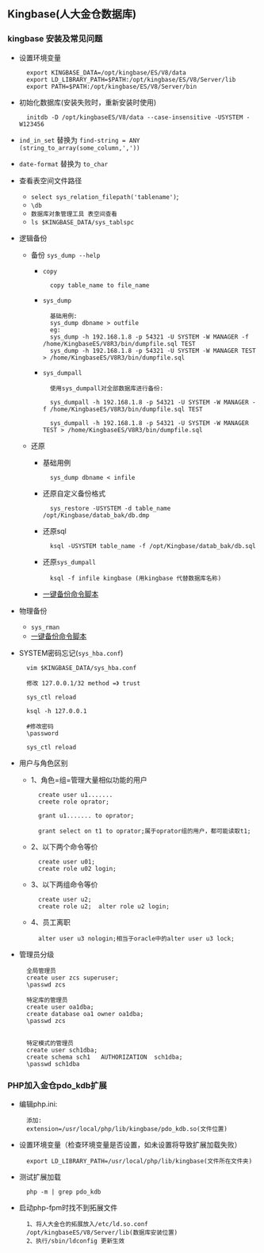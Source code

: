 ## Kingbase(人大金仓数据库)

### kingbase 安装及常见问题

- 设置环境变量

		export KINGBASE_DATA=/opt/kingbase/ES/V8/data
		export LD_LIBRARY_PATH=$PATH:/opt/kingbase/ES/V8/Server/lib
		export PATH=$PATH:/opt/kingbase/ES/V8/Server/bin

- 初始化数据库(安装失败时，重新安装时使用)

		initdb -D /opt/kingbaseES/V8/data --case-insensitive -USYSTEM -W123456
		
- `ind_in_set` 替换为 `find-string = ANY (string_to_array(some_column,','))` 

- `date-format` 替换为 `to_char`

- 查看表空间文件路径 
	- `select sys_relation_filepath('tablename')`;
	- `\db`
	- `数据库对象管理工具 表空间查看`
	- `ls $KINGBASE_DATA/sys_tablspc`

	
- 逻辑备份
	- 备份 `sys_dump --help` 
		- `copy` 

				copy table_name to file_name
			
		- `sys_dump`  
		
				基础用例: 
				sys_dump dbname > outfile
				eg:
				sys_dump -h 192.168.1.8 -p 54321 -U SYSTEM -W MANAGER -f /home/KingbaseES/V8R3/bin/dumpfile.sql TEST
				sys_dump -h 192.168.1.8 -p 54321 -U SYSTEM -W MANAGER TEST > /home/KingbaseES/V8R3/bin/dumpfile.sql 
		
		- `sys_dumpall`

				使用sys_dumpall对全部数据库进行备份:
				
				sys_dumpall -h 192.168.1.8 -p 54321 -U SYSTEM -W MANAGER -f /home/KingbaseES/V8R3/bin/dumpfile.sql TEST
				
				sys_dumpall -h 192.168.1.8 -p 54321 -U SYSTEM -W MANAGER TEST > /home/KingbaseES/V8R3/bin/dumpfile.sql 
		
	- 还原 
		- 基础用例 

				sys_dump dbname < infile
		
		- 还原自定义备份格式
		 
				sys_restore -USYSTEM -d table_name /opt/Kingbase/datab_bak/db.dmp
				
		- 还原sql 

				ksql -USYSTEM table_name -f /opt/Kingbase/datab_bak/db.sql
		
		- 还原`sys_dumpall` 

				ksql -f infile kingbase (用kingbase 代替数据库名称) 
				
		- [一键备份命令脚本](/Inc/kingbase/kb_scripts/kb_backup/logical/fast_deploy_backup8.sh)
- 物理备份

	- `sys_rman`
	-  [一键备份命令脚本](/Inc/kingbase/kb_scripts/kb_backup/rman/fast_deploy_rman.sh)

- SYSTEM密码忘记(`sys_hba.conf`)

		vim $KINGBASE_DATA/sys_hba.conf
		
		修改 127.0.0.1/32 method =》 trust
		
		sys_ctl reload 
		
		ksql -h 127.0.0.1
		
		#修改密码
		\password 
		
		sys_ctl reload
		
- 用户与角色区别

	- 1、角色=组=管理大量相似功能的用户
	
			create user u1.......
			creete role oprator;

			grant u1....... to oprator;

			grant select on t1 to oprator;属于oprator组的用户，都可能读取t1;

	- 2、以下两个命令等价
	
			create user u01;
			create role u02 login;
			
	- 3、以下两组命令等价
	
			create user u2; 
			create role u2;  alter role u2 login;

	- 4、员工离职
	
			alter user u3 nologin;相当于oracle中的alter user u3 lock;
			
- 管理员分级
			
		全局管理员
		create user zcs superuser;
		\passwd zcs
		
		特定库的管理员
		create user oa1dba;
		create database oa1 owner oa1dba;
		\passwd zcs
		
		
		特定模式的管理员
		create user sch1dba;
		create schema sch1   AUTHORIZATION  sch1dba;
		\passwd sch1dba

### PHP加入金仓pdo_kdb扩展

- 编辑php.ini:

		添加:
		extension=/usr/local/php/lib/kingbase/pdo_kdb.so(文件位置)
		
- 设置环境变量（检查环境变量是否设置，如未设置将导致扩展加载失败）

		export LD_LIBRARY_PATH=/usr/local/php/lib/kingbase(文件所在文件夹)

- 测试扩展加载

		php -m | grep pdo_kdb
		
- 启动php-fpm时找不到拓展文件

		1、将人大金仓的拓展放入/etc/ld.so.conf
		/opt/kingbaseES/V8/Server/lib(数据库安装位置)
		2、执行/sbin/ldconfig 更新生效
		



	